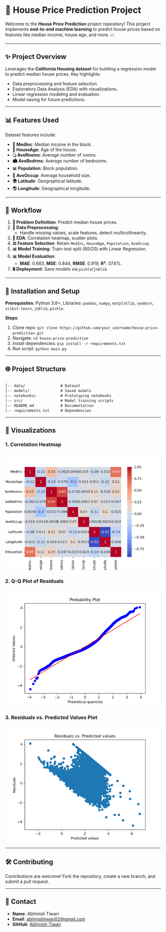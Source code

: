 # 🏡 House Price Prediction Project



Welcome to the **House Price Prediction** project repository! This project implements **end-to-end machine learning** to predict house prices based on features like median income, house age, and more. 📈

---

## ✨ Project Overview
Leverages the **California Housing dataset** for building a regression model to predict median house prices. Key highlights:

- Data preprocessing and feature selection.
- Exploratory Data Analysis (EDA) with visualizations.
- Linear regression modeling and evaluation.
- Model saving for future predictions.

---

## 📊 Features Used
Dataset features include:

- **💸 MedInc**: Median income in the block.
- **🏡 HouseAge**: Age of the house.
- **🔾 AveRooms**: Average number of rooms.
- **🏟 AveBedrms**: Average number of bedrooms.
- **📊 Population**: Block population.
- **🔬 AveOccup**: Average household size.
- **🌍 Latitude**: Geographical latitude.
- **🌎 Longitude**: Geographical longitude.

---

## 🔁 Workflow
1. **🔧 Problem Definition**: Predict median house prices.
2. **🔼 Data Preprocessing**: 
   - Handle missing values, scale features, detect multicollinearity.
3. **🔬 EDA**: Correlation heatmap, scatter plots.
4. **⚖️ Feature Selection**: Retain `MedInc`, `HouseAge`, `Population`, `AveOccup`.
5. **📊 Model Training**: Train-test split (80/20) with Linear Regression.
6. **📊 Model Evaluation**:
   - **MAE**: 0.683, **MSE**: 0.844, **RMSE**: 0.919, **R²**: 37.6%.
7. **🔒 Deployment**: Save models via `pickle`/`joblib`.

---

## 🔄 Installation and Setup
**Prerequisites**: Python 3.8+, Libraries: `pandas`, `numpy`, `matplotlib`, `seaborn`, `scikit-learn`, `joblib`, `pickle`.

**Steps**:
1. Clone repo: `git clone https://github.com/your_username/house-price-prediction.git`
2. Navigate: `cd house-price-prediction`
3. Install dependencies: `pip install -r requirements.txt`
4. Run script: `python main.py`

---

## 🌐 Project Structure
```
.
|-- data/                # Dataset
|-- models/              # Saved models
|-- notebooks/           # Prototyping notebooks
|-- src/                 # Model training scripts
|-- README.md            # Documentation
|-- requirements.txt     # Dependencies
```

---

## 🎨 Visualizations
### 1. **Correlation Heatmap**
![Correlation Heatmap](https://github.com/abhinishtiwari/-House-Price-Prediction-Project/blob/616fbf018fa008be15bc218898c7b5ef5c3a2679/Image/Varsualize%20the%20Correlation%20matrix.png)


### 2. **Q-Q Plot of Residuals**
![Q-Q Plot of Residuals](https://github.com/abhinishtiwari/-House-Price-Prediction-Project/blob/616fbf018fa008be15bc218898c7b5ef5c3a2679/Image/Q-Q%20Plot.png)


### 3. **Residuals vs. Predicted Values Plot**
![Residuals vs. Predicted Values Plot](https://github.com/abhinishtiwari/-House-Price-Prediction-Project/blob/616fbf018fa008be15bc218898c7b5ef5c3a2679/Image/Residuals%20vs.%20Predicted%20values.png)

---

## 🛠️ Contributing
Contributions are welcome! Fork the repository, create a new branch, and submit a pull request.

---

## 📢 Contact
- **Name**: Abhinish Tiwari  
- **Email**: [abhinishtiwari02@gmail.com](abhinishtiwari02@gmail.com)  
- **GitHub**: [Abhinish Tiwari](https://github.com/abhinishtiwari)
